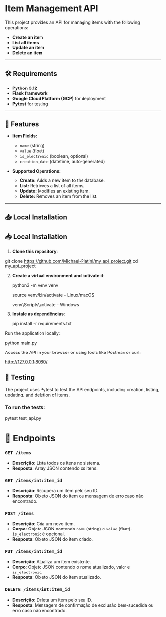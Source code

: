 # Item Management API

This project provides an API for managing items with the following operations:

- **Create an item**
- **List all items**
- **Update an item**
- **Delete an item**

---

## 🛠 Requirements

- **Python 3.12**
- **Flask framework**
- **Google Cloud Platform (GCP)** for deployment
- **Pytest** for testing

---

## 🌟 Features

- **Item Fields:**
  - `name` (string)
  - `value` (float)
  - `is_electronic` (boolean, optional)
  - `creation_date` (datetime, auto-generated)
  
- **Supported Operations:**
  - **Create:** Adds a new item to the database.
  - **List:** Retrieves a list of all items.
  - **Update:** Modifies an existing item.
  - **Delete:** Removes an item from the list.

---

## 📥 Local Installation

## 📥 Local Installation

1. **Clone this repository**:
   
git clone https://github.com/Michael-Platini/my_api_project.git
cd my_api_project
   
2. **Create a virtual environment and activate it**:


   python3 -m venv venv

   source venv/bin/activate  - Linux/macOS

   venv\Scripts\activate     - Windows

3. **Instale as dependências**:




   pip install -r requirements.txt

Run the application locally:


python main.py

Access the API in your browser or using tools like Postman or curl:


http://127.0.0.1:8080/


## 🧪 Testing

The project uses Pytest to test the API endpoints, including creation, listing, updating, and deletion of items.

### To run the tests:
pytest test_api.py


# 📄 Endpoints

### `GET /items`
- **Descrição**: Lista todos os itens no sistema.
- **Resposta**: Array JSON contendo os itens.

### `GET /items/int:item_id`
- **Descrição**: Recupera um item pelo seu ID.
- **Resposta**: Objeto JSON do item ou mensagem de erro caso não encontrado.

### `POST /items`
- **Descrição**: Cria um novo item.
- **Corpo**: Objeto JSON contendo `name` (string) e `value` (float). `is_electronic` é opcional.
- **Resposta**: Objeto JSON do item criado.

### `PUT /items/int:item_id`
- **Descrição**: Atualiza um item existente.
- **Corpo**: Objeto JSON contendo o nome atualizado, valor e `is_electronic`.
- **Resposta**: Objeto JSON do item atualizado.

### `DELETE /items/int:item_id`
- **Descrição**: Deleta um item pelo seu ID.
- **Resposta**: Mensagem de confirmação de exclusão bem-sucedida ou erro caso não encontrado.


